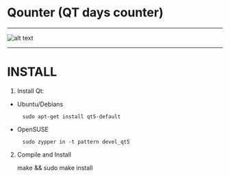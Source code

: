 # Qounter (QT days counter)

---

![alt text](https://github.com/vicentebolea/quonter/raw/master/qounter.png)

---

# INSTALL

1. Install Qt:
  - Ubuntu/Debians
```
     sudo apt-get install qt5-default
```
  - OpenSUSE
```
     sudo zypper in -t pattern devel_qt5
```
2. Compile and Install

    make && sudo make install
